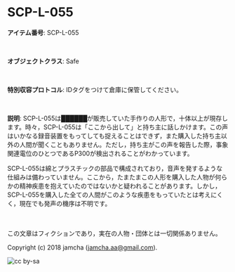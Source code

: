 

# SCP-L-055

**アイテム番号**: SCP-L-055  

<br>  

**オブジェクトクラス**: Safe  

<br>  

**特別収容プロトコル**: IDタグをつけて倉庫に保管してください。  

<br>  

**説明**: SCP-L-055は██████が販売していた手作りの人形で，十体以上が現存します。時々，SCP-L-055は「ここから出して」と持ち主に話しかけます。この声はいかなる録音装置をもってしても捉えることはできず，また購入した持ち主以外の人間が聞くこともありません。ただし，持ち主がこの声を報告した際，事象関連電位のひとつであるP300が検出されることがわかっています。  

SCP-L-055は綿とプラスチックの部品で構成されており，音声を発するような仕組みは備わっていません。ここから，たまたまこの人形を購入した人物が何らかの精神疾患を抱えていたのではないかと疑われることがあります。しかし，SCP-L-055を購入した全ての人間がこのような疾患をもっていたとは考えにくく，現在でも発声の機序は不明です。  

<br>  
<br>  
この文章はフィクションであり，実在の人物・団体とは一切関係ありません。  

Copyright (c) 2018 jamcha (jamcha.aa@gmail.com).  

![cc by-sa](https://i.creativecommons.org/l/by-sa/4.0/88x31.png)  

